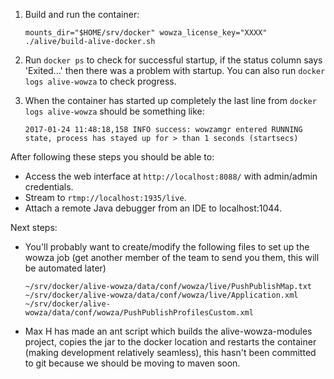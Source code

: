 1. Build and run the container:

	```
	mounts_dir="$HOME/srv/docker" wowza_license_key="XXXX" ./alive/build-alive-docker.sh
	```
2. Run `docker ps` to check for successful startup, if the status column says 'Exited...' then there was a problem with startup. You can also run `docker logs alive-wowza` to check progress.
3. When the container has started up completely the last line from `docker logs alive-wowza` should be something like:

	```
	2017-01-24 11:48:18,158 INFO success: wowzamgr entered RUNNING state, process has stayed up for > than 1 seconds (startsecs)
	```

After following these steps you should be able to:
- Access the web interface at `http://localhost:8088/` with admin/admin credentials.
- Stream to `rtmp://localhost:1935/live`.
- Attach a remote Java debugger from an IDE to localhost:1044.

Next steps:
- You'll probably want to create/modify the following files to set up the wowza job (get another member of the team to send you them, this will be automated later)

	```
	~/srv/docker/alive-wowza/data/conf/wowza/live/PushPublishMap.txt
	~/srv/docker/alive-wowza/data/conf/wowza/live/Application.xml
	~/srv/docker/alive-wowza/data/conf/wowza/PushPublishProfilesCustom.xml
	```
- Max H has made an ant script which builds the alive-wowza-modules project, copies the jar to the docker location and restarts the container (making development relatively seamless), this hasn't been committed to git because we should be moving to maven soon.

